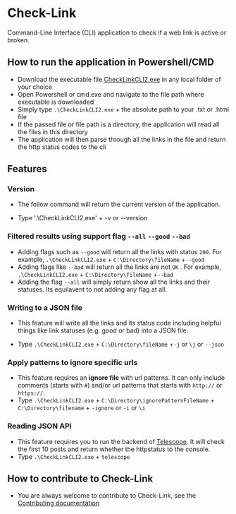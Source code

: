 # Check-Link

Command-Line Interface (CLI) application to check if a web link is active or broken.

## How to run the application in Powershell/CMD

- Download the executable file [CheckLinkCLI2.exe](https://github.com/abuZayed15/check-link/releases/download/0.1/CheckLinkCLI2.exe) in any local folder of your choice
- Open Powershell or cmd.exe and navigate to the file path where executable is downloaded
- Simply type `.\CheckLinkCLI2.exe` + the absolute path to your .txt or .html file 
- If the passed file or file path is a directory, the application will read all the files in this directory
- The application will then parse through all the links in the file and return the http status codes to the cli

## Features

### Version

- The follow command will return the current version of the application.

- Type '.\CheckLinkCLI2.exe' + -v or --version


### Filtered results using support flag `--all` `--good` `--bad`

- Adding flags such as `--good` will return all the links with status `200`. For example, `.\CheckLinkCLI2.exe` + `C:\Directory\fileName` +`--good`
- Adding flags like `--bad` will return all the links are not `OK` . For example, `.\CheckLinkCLI2.exe` + `C:\Directory\fileName` +`--bad`
- Adding the flag `--all` will simply return show all the links and their statuses. Its equilavent to not adding any flag at all. 

### Writing to a JSON file

- This feature will write all the links and its status code including helpful things like link statuses (e.g. good or bad) into a JSON file. 

- Type `.\CheckLinkCLI2.exe` + `C:\Directory\fileName` +`-j` or `\j` or `--json`

### Apply patterns to ignore specific urls

- This feature requires an **ignore file** with url patterns. It can only include comments (starts with `#`) and/or url patterns that starts with `http://` or `https://`. 
- Type `.\CheckLinkCLI2.exe` + `C:\Directory\ignorePatternFileName` + `C:\Directory\filename` + `-ignore` or `-i` or `\i`

### Reading JSON API

- This feature requires you to run the backend of [Telescope](https://github.com/Seneca-CDOT/telescope). It will check the first 10 posts and return whether the httpstatus to the console. 
- Type `.\CheckLinkCLI2.exe` + `telescope`


## How to contribute to Check-Link

- You are always welcome to contribute to Check-Link, see the [Contributing documentation](CONTRIBUTING.md) 
